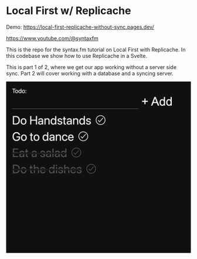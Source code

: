 # Local First w/ Replicache

Demo: https://local-first-replicache-without-sync.pages.dev/

https://www.youtube.com/@syntaxfm

This is the repo for the syntax.fm tutorial on Local First with Replicache. In this codebase we show how to use Replicache in a Svelte.

This is part 1 of 2, where we get our app working without a server side sync. Part 2 will cover working with a database and a syncing server.

![Screenshot](static/screen.png)
